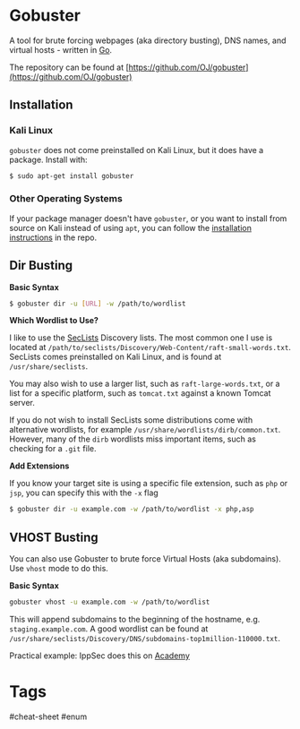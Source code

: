 # Gobuster

A tool for brute forcing webpages (aka directory busting), DNS names, and virtual hosts - written in [Go](https://golang.org/).

The repository can be found at [https://github.com/OJ/gobuster](https://github.com/OJ/gobuster)

## Installation

### Kali Linux

`gobuster` does not come preinstalled on Kali Linux, but it does have a package. Install with:

```bash
$ sudo apt-get install gobuster
```

### Other Operating Systems

If your package manager doesn't have `gobuster`, or you want to install from source on Kali instead of using `apt`, you can follow the [installation instructions](https://github.com/OJ/gobuster#easy-installation) in the repo.

## Dir Busting

**Basic Syntax**

```bash
$ gobuster dir -u [URL] -w /path/to/wordlist
```

**Which Wordlist to Use?**

I like to use the [SecLists](https://github.com/danielmiessler/SecLists) Discovery lists. The most common one I use is located at `/path/to/seclists/Discovery/Web-Content/raft-small-words.txt`. SecLists comes preinstalled on Kali Linux, and is found at `/usr/share/seclists`.

You may also wish to use a larger list, such as `raft-large-words.txt`, or a list for a specific platform, such as `tomcat.txt` against a known Tomcat server.

If you do not wish to install SecLists some distributions come with alternative wordlists, for example `/usr/share/wordlists/dirb/common.txt`. However, many of the `dirb` wordlists miss important items, such as checking for a `.git` file.

**Add Extensions**

If you know your target site is using a specific file extension, such as `php` or `jsp`, you can specify this with the `-x` flag

```bash
$ gobuster dir -u example.com -w /path/to/wordlist -x php,asp
```

## VHOST Busting

You can also use Gobuster to brute force Virtual Hosts (aka subdomains). Use `vhost` mode to do this.

**Basic Syntax**

```bash
gobuster vhost -u example.com -w /path/to/wordlist
```

This will append subdomains to the beginning of the hostname, e.g. `staging.example.com`. A good wordlist can be found at `/usr/share/seclists/Discovery/DNS/subdomains-top1million-110000.txt`.

Practical example:
IppSec does this on [Academy](https://youtu.be/yQl5RA6APyQ?t=306)

# Tags

#cheat-sheet #enum